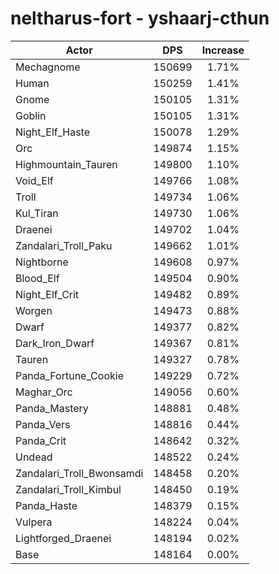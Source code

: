 # neltharus-fort - yshaarj-cthun
| Actor | DPS | Increase |
|---|:---:|:---:|
|Mechagnome|150699|1.71%|
|Human|150259|1.41%|
|Gnome|150105|1.31%|
|Goblin|150105|1.31%|
|Night_Elf_Haste|150078|1.29%|
|Orc|149874|1.15%|
|Highmountain_Tauren|149800|1.10%|
|Void_Elf|149766|1.08%|
|Troll|149734|1.06%|
|Kul_Tiran|149730|1.06%|
|Draenei|149702|1.04%|
|Zandalari_Troll_Paku|149662|1.01%|
|Nightborne|149608|0.97%|
|Blood_Elf|149504|0.90%|
|Night_Elf_Crit|149482|0.89%|
|Worgen|149473|0.88%|
|Dwarf|149377|0.82%|
|Dark_Iron_Dwarf|149367|0.81%|
|Tauren|149327|0.78%|
|Panda_Fortune_Cookie|149229|0.72%|
|Maghar_Orc|149056|0.60%|
|Panda_Mastery|148881|0.48%|
|Panda_Vers|148816|0.44%|
|Panda_Crit|148642|0.32%|
|Undead|148522|0.24%|
|Zandalari_Troll_Bwonsamdi|148458|0.20%|
|Zandalari_Troll_Kimbul|148450|0.19%|
|Panda_Haste|148379|0.15%|
|Vulpera|148224|0.04%|
|Lightforged_Draenei|148194|0.02%|
|Base|148164|0.00%|
